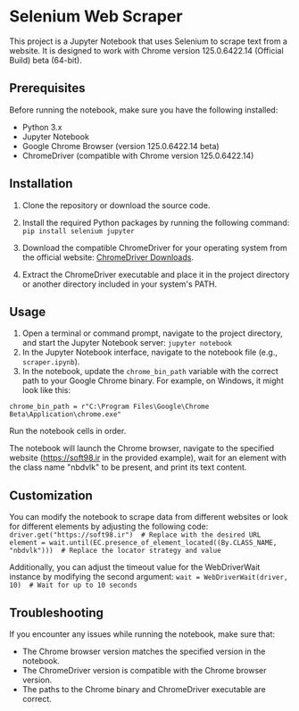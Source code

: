 # Selenium Web Scraper

This project is a Jupyter Notebook that uses Selenium to scrape text from a website. It is designed to work with Chrome version 125.0.6422.14 (Official Build) beta (64-bit).

## Prerequisites

Before running the notebook, make sure you have the following installed:

- Python 3.x
- Jupyter Notebook
- Google Chrome Browser (version 125.0.6422.14 beta)
- ChromeDriver (compatible with Chrome version 125.0.6422.14)

## Installation

1. Clone the repository or download the source code.
2. Install the required Python packages by running the following command: `pip install selenium jupyter`

3. Download the compatible ChromeDriver for your operating system from the official website: [ChromeDriver Downloads](https://sites.google.com/a/chromium.org/chromedriver/downloads).
4. Extract the ChromeDriver executable and place it in the project directory or another directory included in your system's PATH.

## Usage
 
1. Open a terminal or command prompt, navigate to the project directory, and start the Jupyter Notebook server: `jupyter notebook`
2. In the Jupyter Notebook interface, navigate to the notebook file (e.g., `scraper.ipynb`).
3. In the notebook, update the `chrome_bin_path` variable with the correct path to your Google Chrome binary. For example, on Windows, it might look like this:

```chrome_bin_path = r"C:\Program Files\Google\Chrome Beta\Application\chrome.exe"```

Run the notebook cells in order.

The notebook will launch the Chrome browser, navigate to the specified website (https://soft98.ir in the provided example), wait for an element with the class name "nbdvlk" to be present, and print its text content.

## Customization

You can modify the notebook to scrape data from different websites or look for different elements by adjusting the following code:
`driver.get("https://soft98.ir")  # Replace with the desired URL`
`element = wait.until(EC.presence_of_element_located((By.CLASS_NAME, "nbdvlk")))  # Replace the locator strategy and value`

Additionally, you can adjust the timeout value for the WebDriverWait instance by modifying the second argument: `wait = WebDriverWait(driver, 10)  # Wait for up to 10 seconds`

## Troubleshooting

If you encounter any issues while running the notebook, make sure that:

- The Chrome browser version matches the specified version in the notebook.
- The ChromeDriver version is compatible with the Chrome browser version.
- The paths to the Chrome binary and ChromeDriver executable are correct.